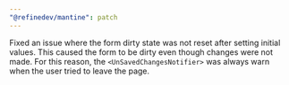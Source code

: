 ```yaml
---
"@refinedev/mantine": patch
---
```


Fixed an issue where the form dirty state was not reset after setting initial values. This caused the form to be dirty even though changes were not made. For this reason, the `<UnSavedChangesNotifier>` was always warn when the user tried to leave the page.
